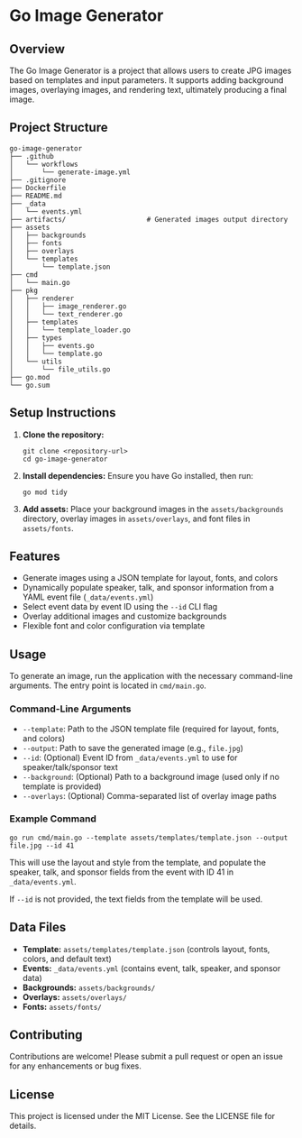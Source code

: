 # Go Image Generator

## Overview
The Go Image Generator is a project that allows users to create JPG images based on templates and input parameters. It supports adding background images, overlaying images, and rendering text, ultimately producing a final image.

## Project Structure
```
go-image-generator
├── .github
│   └── workflows
│       └── generate-image.yml
├── .gitignore
├── Dockerfile
├── README.md
├── _data
│   └── events.yml
├── artifacts/                    # Generated images output directory
├── assets
│   ├── backgrounds
│   ├── fonts
│   ├── overlays
│   └── templates
│       └── template.json
├── cmd
│   └── main.go
├── pkg
│   ├── renderer
│   │   ├── image_renderer.go
│   │   └── text_renderer.go
│   ├── templates
│   │   └── template_loader.go
│   ├── types
│   │   ├── events.go
│   │   └── template.go
│   └── utils
│       └── file_utils.go
├── go.mod
└── go.sum
```

## Setup Instructions
1. **Clone the repository:**
   ```
   git clone <repository-url>
   cd go-image-generator
   ```

2. **Install dependencies:**
   Ensure you have Go installed, then run:
   ```
   go mod tidy
   ```

3. **Add assets:**
   Place your background images in the `assets/backgrounds` directory, overlay images in `assets/overlays`, and font files in `assets/fonts`.

## Features
- Generate images using a JSON template for layout, fonts, and colors
- Dynamically populate speaker, talk, and sponsor information from a YAML event file (`_data/events.yml`)
- Select event data by event ID using the `--id` CLI flag
- Overlay additional images and customize backgrounds
- Flexible font and color configuration via template

## Usage
To generate an image, run the application with the necessary command-line arguments. The entry point is located in `cmd/main.go`.

### Command-Line Arguments
- `--template`: Path to the JSON template file (required for layout, fonts, and colors)
- `--output`: Path to save the generated image (e.g., `file.jpg`)
- `--id`: (Optional) Event ID from `_data/events.yml` to use for speaker/talk/sponsor text
- `--background`: (Optional) Path to a background image (used only if no template is provided)
- `--overlays`: (Optional) Comma-separated list of overlay image paths

### Example Command
```
go run cmd/main.go --template assets/templates/template.json --output file.jpg --id 41
```
This will use the layout and style from the template, and populate the speaker, talk, and sponsor fields from the event with ID 41 in `_data/events.yml`.

If `--id` is not provided, the text fields from the template will be used.

## Data Files
- **Template:** `assets/templates/template.json` (controls layout, fonts, colors, and default text)
- **Events:** `_data/events.yml` (contains event, talk, speaker, and sponsor data)
- **Backgrounds:** `assets/backgrounds/`
- **Overlays:** `assets/overlays/`
- **Fonts:** `assets/fonts/`

## Contributing
Contributions are welcome! Please submit a pull request or open an issue for any enhancements or bug fixes.

## License
This project is licensed under the MIT License. See the LICENSE file for details.